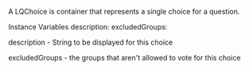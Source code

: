 A LQChoice is container that represents a single choice for a question.

Instance Variables
	description:				<String>
	excludedGroups:		<OrderedCollection of String>

description
	- String to be displayed for this choice

excludedGroups
	- the groups that aren't allowed to vote for this choice
